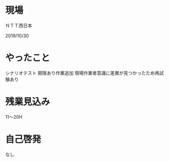 # 現場
ＮＴＴ西日本

2019/10/30
# やったこと
シナリオテスト
期限あり作業追加
現場作業者意識に差異が見つかったため再試験あり


# 残業見込み
11～20H

# 自己啓発
なし
